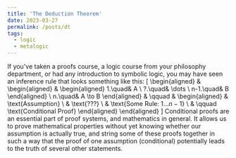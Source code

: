 ```yaml
---
title: 'The Deduction Theorem'
date: 2023-03-27
permalink: /posts/dt
tags:
  - logic
  - metalogic
---
```


If you've taken a proofs course, a logic course from your philosophy department, or had any 
introduction to symbolic logic, you may have seen an inference rule that looks something like this:
\[
\begin{aligned}
& \begin{aligned}
& \begin{aligned}
1.\quad& A \\
?.\quad& \dots \\
n-1.\quad& B
\end{aligned} \\
n.\quad& A \to B
\end{aligned} & \qquad & \begin{aligned}
& \text{Assumption} \\
& \text{???} \\
& \text{Some Rule: 1...$n-1$} \\
& \qquad \text{Conditional Proof}
\end{aligned}
\end{aligned}
\]
Conditional proofs are an essential part of proof systems, and mathematics in general. It allows us to 
prove mathematical properties without yet knowing whether our assumption is actually true, and string
some of these proofs together in such a way that the proof of one assumption (conditional) potentially 
leads to the truth of several other statements.